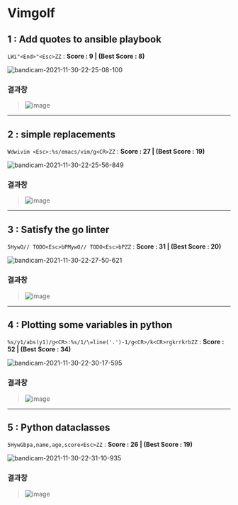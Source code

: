 # Vimgolf
## 1 : Add quotes to ansible playbook
`LWi"<End>"<Esc>ZZ` : **Score : 9 | (Best Score : 8)**

![bandicam-2021-11-30-22-25-08-100](https://user-images.githubusercontent.com/94677012/144057645-d15bb997-c623-407b-8bef-8b937c036d06.gif)

### 결과창

> ![image](https://user-images.githubusercontent.com/94677012/144062886-ec9640d1-99b8-4496-93c6-d2f0e7f42d9b.png)

***

## 2 : simple replacements
`Wdwivim <Esc>:%s/emacs/vim/g<CR>ZZ` : **Score : 27 | (Best Score : 19)**

![bandicam-2021-11-30-22-25-56-849](https://user-images.githubusercontent.com/94677012/144058293-788a70e9-7247-45c9-9410-95bb9934f845.gif)

### 결과창

> ![image](https://user-images.githubusercontent.com/94677012/144063089-f7413945-5a9a-474c-ba1d-3c8a51273524.png)

***

## 3 : Satisfy the go linter
`5HywO// TODO<Esc>bPMywO// TODO<Esc>bPZZ` : **Score : 31 | (Best Score : 20)**

![bandicam-2021-11-30-22-27-50-621](https://user-images.githubusercontent.com/94677012/144058595-e9e28988-ed4e-454d-88e4-3352fa204919.gif)

### 결과창

> ![image](https://user-images.githubusercontent.com/94677012/144063262-49383574-f8ad-4431-85c4-15631c20c8c2.png)

***

## 4 :  Plotting some variables in python
`%s/y1/abs(y1)/g<CR>:%s/1/\=line('.')-1/g<CR>/k<CR>rgkrrkrbZZ` : **Score : 52 | (Best Score : 34)**

![bandicam-2021-11-30-22-30-17-595](https://user-images.githubusercontent.com/94677012/144058974-49e66a0f-2363-43ec-abf7-99afcd976104.gif)

### 결과창

>![image](https://user-images.githubusercontent.com/94677012/144063430-d626d38b-84d2-421a-bf1b-c095547ea425.png)

***

## 5 : Python dataclasses
`5HywGbpa,name,age,score<Esc>ZZ` : **Score : 26 | (Best Score : 19)**

![bandicam-2021-11-30-22-31-10-935](https://user-images.githubusercontent.com/94677012/144059395-1b89eb82-8cdc-4ca6-9ff5-905034084070.gif)

### 결과창

> ![image](https://user-images.githubusercontent.com/94677012/144063550-142521b2-0178-428c-a5e8-1dbc5ce827e1.png)

